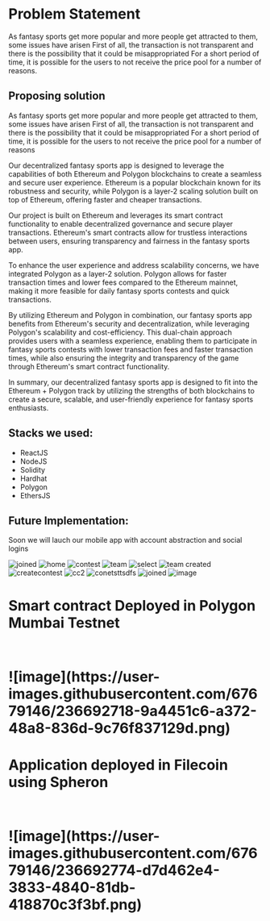 # Problem Statement

As fantasy sports get more popular and more people get attracted to them, some issues have arisen
First of all, the transaction is not transparent and there is the possibility that it could be misappropriated
For a short period of time, it is possible for the users to not receive the price pool for a number of reasons.

## Proposing solution

As fantasy sports get more popular and more people get attracted to them, some issues have arisen
First of all, the transaction is not transparent and there is the possibility that it could be misappropriated
For a short period of time, it is possible for the users to not receive the price pool for a number of reasons

Our decentralized fantasy sports app is designed to leverage the capabilities of both Ethereum and Polygon blockchains to create a seamless and secure user experience. Ethereum is a popular blockchain known for its robustness and security, while Polygon is a layer-2 scaling solution built on top of Ethereum, offering faster and cheaper transactions.

Our project is built on Ethereum and leverages its smart contract functionality to enable decentralized governance and secure player transactions. Ethereum's smart contracts allow for trustless interactions between users, ensuring transparency and fairness in the fantasy sports app.

To enhance the user experience and address scalability concerns, we have integrated Polygon as a layer-2 solution. Polygon allows for faster transaction times and lower fees compared to the Ethereum mainnet, making it more feasible for daily fantasy sports contests and quick transactions.

By utilizing Ethereum and Polygon in combination, our fantasy sports app benefits from Ethereum's security and decentralization, while leveraging Polygon's scalability and cost-efficiency. This dual-chain approach provides users with a seamless experience, enabling them to participate in fantasy sports contests with lower transaction fees and faster transaction times, while also ensuring the integrity and transparency of the game through Ethereum's smart contract functionality.

In summary, our decentralized fantasy sports app is designed to fit into the Ethereum + Polygon track by utilizing the strengths of both blockchains to create a secure, scalable, and user-friendly experience for fantasy sports enthusiasts.

## Stacks we used:

<ul>
<li>ReactJS</li>
<li>NodeJS</li>
<li>Solidity</li>
<li>Hardhat</li>
<li>Polygon </li>
<li>EthersJS</li>
</ul>

## Future Implementation:

Soon we will lauch our mobile app with account abstraction and social logins

![joined](https://user-images.githubusercontent.com/67679146/236435566-8e1b186b-e5d9-40c1-95f0-bd04390c3cd4.png)
![home](https://user-images.githubusercontent.com/67679146/236435600-4b143d90-3386-4b21-9e6a-fdebfb5f0b94.png)
![contest](https://user-images.githubusercontent.com/67679146/236435614-dbbf1f94-99eb-4b17-8634-a437aae96441.png)
![team](https://user-images.githubusercontent.com/67679146/236435628-0cbcac09-a409-44bf-b8f8-271cc7b5cff8.png)
![select](https://user-images.githubusercontent.com/67679146/236435679-6d7df093-a0cf-49a6-b449-7ecf4b97046d.png)
![team created](https://user-images.githubusercontent.com/67679146/236435704-6c966cc8-47db-4d2c-b86c-9390f5efd162.png)
![createcontest](https://user-images.githubusercontent.com/67679146/236435717-9a25b902-1998-43cc-81e9-403f9fc7fe7a.png)
![cc2](https://user-images.githubusercontent.com/67679146/236435763-78578fa2-b8a9-467f-9e09-e686ac958512.png)
![conetsttsdfs](https://user-images.githubusercontent.com/67679146/236435774-f3dde604-cbf2-44b4-826f-9eb81484694c.png)
![joined](https://user-images.githubusercontent.com/67679146/236435785-567965e7-e76f-4e85-81e0-261394573ff9.png)
![image](https://user-images.githubusercontent.com/67679146/236450921-e7d93bdf-c333-4152-951f-7ac89ff7326f.png)
<h1> Smart contract Deployed in Polygon Mumbai Testnet<h1>
<br />
![image](https://user-images.githubusercontent.com/67679146/236692718-9a4451c6-a372-48a8-836d-9c76f837129d.png)

<br />
<h1>Application deployed in Filecoin using Spheron<h1>
<br />
![image](https://user-images.githubusercontent.com/67679146/236692774-d7d462e4-3833-4840-81db-418870c3f3bf.png)
<br />

